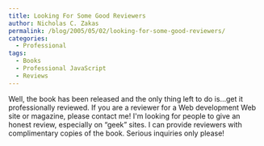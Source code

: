 ```yaml
---
title: Looking For Some Good Reviewers
author: Nicholas C. Zakas
permalink: /blog/2005/05/02/looking-for-some-good-reviewers/
categories:
  - Professional
tags:
  - Books
  - Professional JavaScript
  - Reviews
---
```

Well, the book has been released and the only thing left to do is&#8230;get it professionally reviewed. If you are a reviewer for a Web development Web site or magazine, please contact me! I'm looking for people to give an honest review, especially on &#8220;geek&#8221; sites. I can provide reviewers with complimentary copies of the book. Serious inquiries only please!
